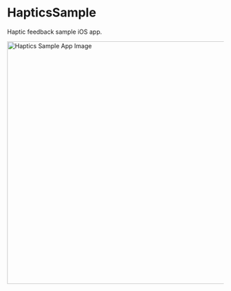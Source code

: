 # HapticsSample
Haptic feedback sample iOS app.

<img width="564" alt="Haptics Sample App Image" src="https://user-images.githubusercontent.com/2178775/143525968-000dbf47-da54-4484-8035-906457097560.png">
